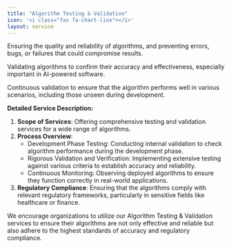 ```yaml
---
title: "Algorithm Testing & Validation"
icon: '<i class="fas fa-chart-line"></i>'
layout: service
---
```


Ensuring the quality and reliability of algorithms, and preventing errors, bugs, or failures that could compromise results.

Validating algorithms to confirm their accuracy and effectiveness, especially important in AI-powered software.

Continuous validation to ensure that the algorithm performs well in various scenarios, including those unseen during development.

**Detailed Service Description:**
1. **Scope of Services**: Offering comprehensive testing and validation services for a wide range of algorithms.
2. **Process Overview**:
   - Development Phase Testing: Conducting internal validation to check algorithm performance during the development phase.
   - Rigorous Validation and Verification: Implementing extensive testing against various criteria to establish accuracy and reliability.
   - Continuous Monitoring: Observing deployed algorithms to ensure they function correctly in real-world applications.
3. **Regulatory Compliance**: Ensuring that the algorithms comply with relevant regulatory frameworks, particularly in sensitive fields like healthcare or finance.

We encourage organizations to utilize our Algorithm Testing & Validation services to ensure their algorithms are not only effective and reliable but also adhere to the highest standards of accuracy and regulatory compliance.
